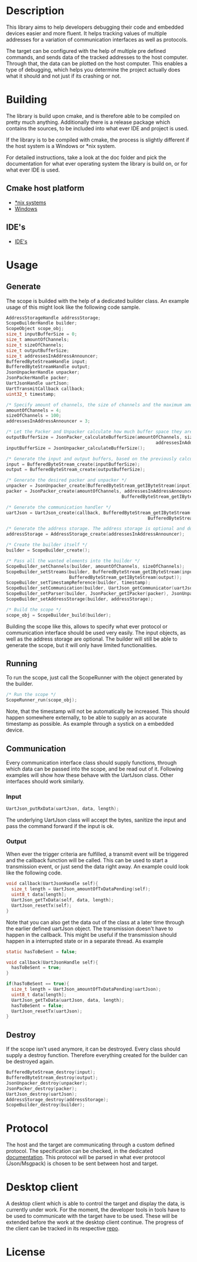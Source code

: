# Description
This library aims to help developers debugging their code and embedded devices easier and more fluent.
It helps tracking values of multiple addresses for a variation of communication interfaces as well as protocols.

The target can be configured with the help of multiple pre defined commands, and sends data of the tracked addresses to the host computer. Through that, the data can be plotted on the host computer. This enables a type of debugging, which helps you determine the project actually does what it should and not just if its crashing or not.
# Building
The library is build upon cmake, and is therefore able to be compiled on pretty much anything.
Additionally there is a release package which contains the sources, to be included into what ever IDE and project is used.

If the library is to be compiled with cmake, the process is slightly different if the host system is a Windows or \*nix system.

For detailed instructions, take a look at the doc folder and pick the documentation for what ever operating system the library is build on, or for what ever IDE is used.

## Cmake host platform
- [\*nix systems](https://bitbucket.org/sourceengineers/iot-scope-target/src/master/doc/build-nix.md)
- [Windows](https://bitbucket.org/sourceengineers/iot-scope-target/src/master/doc/build-windows.md)
## IDE's
- [IDE's](https://bitbucket.org/sourceengineers/iot-scope-target/src/master/doc/build-ide.md)
# Usage
## Generate
The scope is builded with the help of a dedicated builder class. An example usage of this might look like the following code sample.

```c
AddressStorageHandle addressStorage;
ScopeBuilderHandle builder;
ScopeObject scope_obj;
size_t inputBufferSize = 0;
size_t amountOfChannels;
size_t sizeOfChannels;
size_t outputBufferSize;
size_t addressesInAddressAnnouncer;
BufferedByteStreamHandle input;
BufferedByteStreamHandle output;
JsonUnpackerHandle unpacker;
JsonPackerHandle packer;
UartJsonHandle uartJson;
UartTransmitCallback callback;
uint32_t timestamp;

/* Specify amount of channels, the size of channels and the maximum amount of addresses in the announcer */
amountOfChannels = 4;
sizeOfChannels = 100;
addressesInAddressAnnouncer = 3;

/* Let the Packer and Unpacker calculate how much buffer space they are going to use */
outputBufferSize = JsonPacker_calculateBufferSize(amountOfChannels, sizeOfChannels,
                                                         addressesInAddressAnnouncer);
inputBufferSize = JsonUnpacker_calculateBufferSize();

/* Generate the input and output buffers, based on the previously calculated sizes */
input = BufferedByteStream_create(inputBufferSize);
output = BufferedByteStream_create(outputBufferSize);

/* Generate the desired packer and unpacker */
unpacker = JsonUnpacker_create(BufferedByteStream_getIByteStream(input));
packer = JsonPacker_create(amountOfChannels, addressesInAddressAnnouncer,
                                            BufferedByteStream_getIByteStream(output));

/* Generate the communication handler */
uartJson = UartJson_create(callback, BufferedByteStream_getIByteStream(input),
                                                      BufferedByteStream_getIByteStream(output));

/* Generate the address storage. The address storage is optional and doesn't have to be used */
addressStorage = AddressStorage_create(addressesInAddressAnnouncer);

/* Create the builder itself */
builder = ScopeBuilder_create();

/* Pass all the wanted elements into the builder */
ScopeBuilder_setChannels(builder, amountOfChannels, sizeOfChannels);
ScopeBuilder_setStreams(builder, BufferedByteStream_getIByteStream(input),
                        BufferedByteStream_getIByteStream(output));
ScopeBuilder_setTimestampReference(builder, timestamp);
ScopeBuilder_setCommunication(builder, UartJson_getCommunicator(uartJson));
ScopeBuilder_setParser(builder, JsonPacker_getIPacker(packer), JsonUnpacker_getIUnpacker(unpacker));
ScopeBuilder_setAddressStorage(builder, addressStorage);

/* Build the scope */
scope_obj = ScopeBuilder_build(builder);
```
Building the scope like this, allows to specify what ever protocol or communication interface should be used very easily.
The input objects, as well as the address storage are optional. The builder will still be able to generate the scope, but it will only have limited functionalities.
## Running
To run the scope, just call the ScopeRunner with the object generated by the builder.
```c
/* Run the scope */
ScopeRunner_run(scope_obj);
```
Note, that the timestamp will not be automatically be increased. This should happen somewhere externally, to be able to supply an as accurate timestamp as possible.
As example through a systick on a embedded device.
## Communication
Every communication interface class should supply functions, through which data can be passed into the scope, and be read out of it.
Following examples will show how these behave with the UartJson class. Other interfaces should work similarly.
### Input
```c
UartJson_putRxData(uartJson, data, length);
```
The underlying UartJson class will accept the bytes, sanitize the input and pass the command forward if the input is ok.
### Output
When ever the trigger criteria are fulfilled, a transmit event will be triggered and the callback function will be called. This can be used to start a transmission event, or just send the data right away.
An example could look like the following code.
```c
void callback(UartJsonHandle self){
  size_t length = UartJson_amountOfTxDataPending(self);
  uint8_t data[length];
  UartJson_getTxData(self, data, length);
  UartJson_resetTx(self);  
}
```
Note that you can also get the data out of the class at a later time through the earlier defined uartJson object. The transmission doesn't have to happen in the callback. This might be useful if the transmission should happen in a interrupted state or in a separate thread.
As example
```c
static hasToBeSent = false;

void callback(UartJsonHandle self){
  hasToBeSent = true;
}

if(hasToBeSent == true){
  size_t length = UartJson_amountOfTxDataPending(uartJson);
  uint8_t data[length];
  UartJson_getTxData(uartJson, data, length);
  hasToBeSent = false;
  UartJson_resetTx(uartJson);  
}
```
## Destroy
If the scope isn't used anymore, it can be destroyed.
Every class should supply a destroy function. Therefore everything created for the builder can be destroyed again.
```c
BufferedByteStream_destroy(input);
BufferedByteStream_destroy(output);
JsonUnpacker_destroy(unpacker);
JsonPacker_destroy(packer);
UartJson_destroy(uartJson);
AddressStorage_destroy(addressStorage);
ScopeBuilder_destroy(builder);

```
# Protocol
The host and the target are communicating through a custom defined protocol.
The specification can be checked, in the dedicated [documentation](https://bitbucket.org/sourceengineers/iot-scope-doc/src/master/Protocol.md).
This protocol will be parsed in what ever protocol (Json/Msgpack) is chosen to be sent between host and target.
# Desktop client
A desktop client which is able to control the target and display the data, is currently under work.
For the moment, the developer tools in tools have to be used to communicate with the target have to be used. These will be extended before the work at the desktop client continue.
The progress of the client can be tracked in its respective [repo](https://bitbucket.org/sourceengineers/iot-scope/src/schuepbs/).
# License
